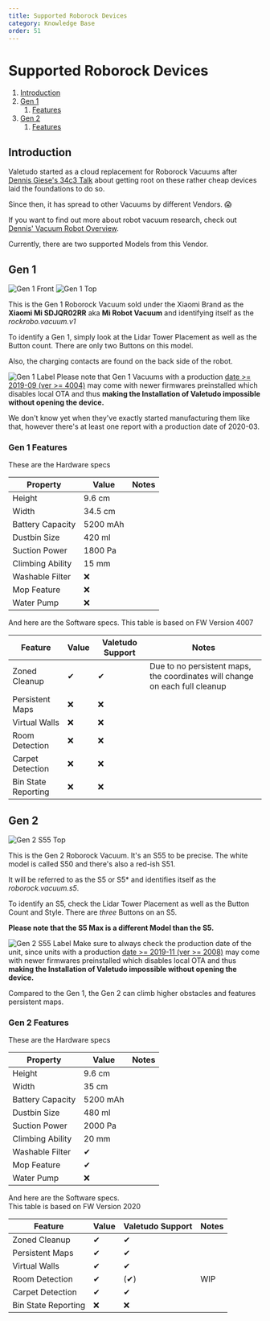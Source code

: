 ```yaml
---
title: Supported Roborock Devices
category: Knowledge Base
order: 51
---
```

# Supported Roborock Devices
1. [Introduction](#introduction)
2. [Gen 1](#gen-1)
    1. [Features](#gen-1-features)
3. [Gen 2](#gen-2)
    1. [Features](#gen-2-features)

## Introduction
Valetudo started as a cloud replacement for Roborock Vacuums after
[Dennis Giese's 34c3 Talk](https://media.ccc.de/v/34c3-9147-unleash_your_smart-home_devices_vacuum_cleaning_robot_hacking)
about getting root on these rather cheap devices laid the foundations to do so.

Since then, it has spread to other Vacuums by different Vendors. 😱

If you want to find out more about robot vacuum research,
check out [Dennis' Vacuum Robot Overview](https://dontvacuum.me/robotinfo/).

Currently, there are two supported Models from this Vendor.

## Gen 1 <a name="gen-1"></a>
![Gen 1 Front](./img/devices/roborock/gen-1-front.jpg)
![Gen 1 Top](./img/devices/roborock/gen-1-top.jpg)

This is the Gen 1 Roborock Vacuum sold under the Xiaomi Brand as the
**Xiaomi Mi SDJQR02RR** aka **Mi Robot Vacuum** and identifying itself as the *rockrobo.vacuum.v1*

To identify a Gen 1, simply look at the Lidar Tower Placement as well as the Button count.
There are only two Buttons on this model.

Also, the charging contacts are found on the back side of the robot.

![Gen 1 Label](./img/devices/roborock/gen1-label.jpg)
Please note that Gen 1 Vacuums with a production [date >= 2019-09 (ver >= 4004)](https://twitter.com/dgi_DE/status/1273742178783805441) may come with newer firmwares preinstalled which disables
local OTA and thus **making the Installation of Valetudo impossible without opening the device.**

We don't know yet when they've exactly started manufacturing them like that, however there's at least
one report with a production date of 2020-03.

### Gen 1 Features <a name="gen-1-features"></a>
These are the Hardware specs

| Property         | Value    | Notes |
|------------------|----------|-------|
| Height           | 9.6 cm   |       |
| Width            | 34.5 cm  |       |
| Battery Capacity | 5200 mAh |       |
| Dustbin Size     | 420 ml   |       |
| Suction Power    | 1800 Pa  |       |
| Climbing Ability | 15 mm    |       |
| Washable Filter  | ❌       |       |
| Mop Feature      | ❌       |       |
| Water Pump       | ❌       |       |

And here are the Software specs.
This table is based on FW Version 4007

| Feature             | Value | Valetudo Support | Notes                                                                       |
|---------------------|-------|------------------|-----------------------------------------------------------------------------|
| Zoned Cleanup       | ✔     | ✔                | Due to no persistent maps, the coordinates will change on each full cleanup |
| Persistent Maps     | ❌     | ❌                |                                                                             |
| Virtual Walls       | ❌     | ❌                |                                                                             |
| Room Detection      | ❌     | ❌                |                                                                             |
| Carpet Detection    | ❌     | ❌                |                                                                             |
| Bin State Reporting | ❌     | ❌                |                                                                             |

## Gen 2 <a name="gen-2"></a>
![Gen 2 S55 Top](./img/devices/roborock/gen2-s55-front.jpg)

This is the Gen 2 Roborock Vacuum. It's an S55 to be precise.
The white model is called S50 and there's also a red-ish S51.

It will be referred to as the S5 or S5* and identifies itself as the *roborock.vacuum.s5*.

To identify an S5, check the Lidar Tower Placement as well as the Button Count and Style.
There are _three_ Buttons on an S5.

**Please note that the S5 Max is a different Model than the S5.**

![Gen 2 S55 Label](./img/devices/roborock/gen2-s55-label.jpg)
Make sure to always check the production date of the unit, since units with a production [date >= 2019-11 (ver >= 2008)](https://twitter.com/dgi_DE/status/1273742178783805441) may come with
newer firmwares preinstalled which disables local OTA and thus **making the Installation of Valetudo impossible without opening the device.**

Compared to the Gen 1, the Gen 2 can climb higher obstacles and features persistent maps.

### Gen 2 Features <a name="gen-2-features"></a>
These are the Hardware specs

| Property         | Value    | Notes |
|------------------|----------|-------|
| Height           | 9.6 cm   |       |
| Width            | 35 cm    |       |
| Battery Capacity | 5200 mAh |       |
| Dustbin Size     | 480 ml   |       |
| Suction Power    | 2000 Pa  |       |
| Climbing Ability | 20 mm    |       |
| Washable Filter  | ✔       |       |
| Mop Feature      | ✔       |       |
| Water Pump       | ❌       |       |

And here are the Software specs.<br>
This table is based on FW Version 2020

| Feature             | Value | Valetudo Support | Notes |
|---------------------|-------|------------------|-------|
| Zoned Cleanup       | ✔     | ✔                |       |
| Persistent Maps     | ✔     | ✔                |       |
| Virtual Walls       | ✔     | ✔                |       |
| Room Detection      | ✔     | (✔)              | WIP   |
| Carpet Detection    | ✔     | ✔                |       |
| Bin State Reporting | ❌     | ❌                |       |
